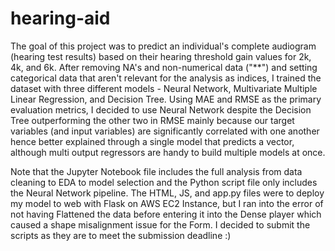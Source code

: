 # hearing-aid

The goal of this project was to predict an individual's complete audiogram (hearing test results) based on their hearing threshold gain values for 2k, 4k, and 6k. After removing NA's and non-numerical data ("**") and setting categorical data that aren't relevant for the analysis as indices, I trained the dataset with three different models - Neural Network, Multivariate Multiple Linear Regression, and Decision Tree. Using MAE and RMSE as the primary evaluation metrics, I decided to use Neural Network despite the Decision Tree outperforming the other two in RMSE mainly because  our target variables (and input variables) are significantly correlated with one another hence better explained through a single model that predicts a vector, although multi output regressors are handy to build multiple models at once.

Note that the Jupyter Notebook file includes the full analysis from data cleaning to EDA to model selection and the Python script file only includes the Neural Network pipeline. The HTML, JS, and app.py files were to deploy my model to web with Flask on AWS EC2 Instance, but I ran into the error of not having Flattened the data before entering it into the Dense player which caused a shape misalignment issue for the Form. I decided to submit the scripts as they are to meet the submission deadline :) 
